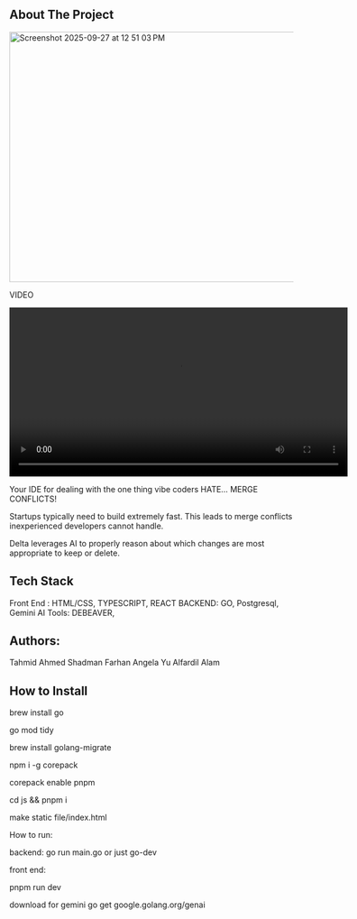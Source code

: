 ## About The Project

<img width="945" height="444" alt="Screenshot 2025-09-27 at 12 51 03 PM" src="https://github.com/user-attachments/assets/c163d621-dadd-4b0a-9aa3-c4eb1c43d083" />



VIDEO 

<video controls width="600">
  <source src="https://github.com/user-attachments/assets/ecd882af-188e-4283-abc0-4bffc7dd0ce0" type="video/mp4">
  Your browser does not support the video tag.
</video>



Your IDE for dealing with the one thing vibe coders HATE… MERGE CONFLICTS! 

Startups typically need to build extremely fast. This leads to merge conflicts inexperienced developers cannot handle. 

Delta leverages AI to properly reason about which changes are most appropriate to keep or delete.



##  Tech Stack
Front End : HTML/CSS, TYPESCRIPT, REACT
BACKEND: GO, Postgresql, Gemini AI
Tools:  DEBEAVER,

## Authors:
Tahmid Ahmed
Shadman Farhan
Angela Yu
Alfardil Alam



##  How to Install

brew install go

go mod tidy

brew install golang-migrate

npm i -g corepack

corepack enable pnpm

cd js && pnpm i

make static file/index.html

How to run:

backend:
go run main.go or just go-dev

front end:

pnpm run dev

download for gemini
go get google.golang.org/genai



